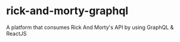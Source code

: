 # rick-and-morty-graphql
A platform that consumes Rick And Morty's API by using GraphQL &amp; ReactJS
